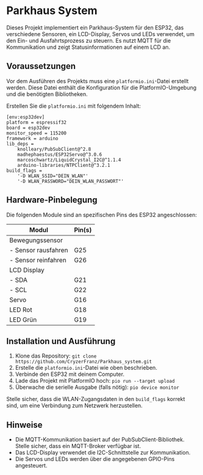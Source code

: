 # Parkhaus System

Dieses Projekt implementiert ein Parkhaus-System für den ESP32, das verschiedene Sensoren, ein LCD-Display, Servos und LEDs verwendet, um den Ein- und Ausfahrtsprozess zu steuern. Es nutzt MQTT für die Kommunikation und zeigt Statusinformationen auf einem LCD an.

## Voraussetzungen

Vor dem Ausführen des Projekts muss eine `platformio.ini`-Datei erstellt werden. Diese Datei enthält die Konfiguration für die PlatformIO-Umgebung und die benötigten Bibliotheken.

Erstellen Sie die `platformio.ini` mit folgendem Inhalt:

```
[env:esp32dev]
platform = espressif32
board = esp32dev
monitor_speed = 115200
framework = arduino
lib_deps = 
    knolleary/PubSubClient@^2.8
    madhephaestus/ESP32Servo@^3.0.6
    marcoschwartz/LiquidCrystal_I2C@^1.1.4
    arduino-libraries/NTPClient@^3.2.1
build_flags = 
    '-D WLAN_SSID="DEIN_WLAN"'
    '-D WLAN_PASSWORD="DEIN_WLAN_PASSWORT"'
```

## Hardware-Pinbelegung

Die folgenden Module sind an spezifischen Pins des ESP32 angeschlossen:

| Modul              | Pin(s)         |
|--------------------|----------------|
| Bewegungssensor    |                |
| - Sensor rausfahren| G25            |
| - Sensor reinfahren| G26            |
| LCD Display        |                |
| - SDA              | G21            |
| - SCL              | G22            |
| Servo              | G16            |
| LED Rot            | G18            |
| LED Grün           | G19            |

## Installation und Ausführung

1. Klone das Repository: `git clone https://github.com/CryzerFranz/Parkhaus_system.git`
2. Erstelle die `platformio.ini`-Datei wie oben beschrieben.
3. Verbinde den ESP32 mit deinem Computer.
4. Lade das Projekt mit PlatformIO hoch: `pio run --target upload`
5. Überwache die serielle Ausgabe (falls nötig): `pio device monitor`

Stelle sicher, dass die WLAN-Zugangsdaten in den `build_flags` korrekt sind, um eine Verbindung zum Netzwerk herzustellen.

## Hinweise

- Die MQTT-Kommunikation basiert auf der PubSubClient-Bibliothek. Stelle sicher, dass ein MQTT-Broker verfügbar ist.
- Das LCD-Display verwendet die I2C-Schnittstelle zur Kommunikation.
- Die Servos und LEDs werden über die angegebenen GPIO-Pins angesteuert.
